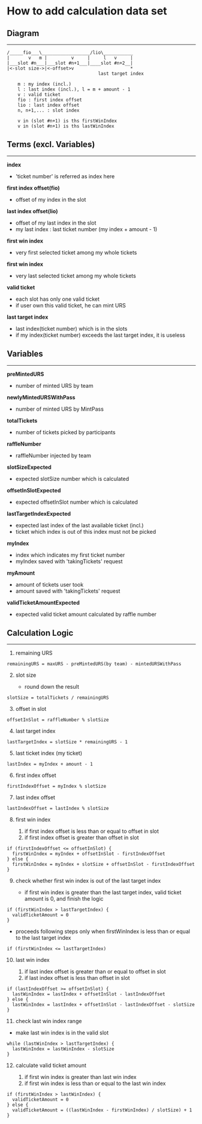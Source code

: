 # How to add calculation data set

## Diagram

---

    /_____fio___\__________________/lio\___________
    |       v   m |         v     |     l   v     |
    |___slot #n___|___slot #n+1___|____slot #n+2__|
    |<-slot size->|<-offset>v                     *
                                      last target index

        m : my index (incl.)
        l : last index (incl.), l = m + amount - 1
        v : valid ticket
        fio : first index offset
        lio : last index offset
        n, n+1,... : slot index

        v in (slot #n+1) is ths firstWinIndex
        v in (slot #n+1) is ths lastWinIndex

## Terms (excl. Variables)

---

**index**

- 'ticket number' is referred as index here

**first index offset(fio)**

- offset of my index in the slot

**last index offset(lio)**

- offset of my last index in the slot
- my last index : last ticket number (my index + amount - 1)

**first win index**

- very first selected ticket among my whole tickets

**first win index**

- very last selected ticket among my whole tickets

**valid ticket**

- each slot has only one valid ticket
- if user own this valid ticket, he can mint URS

**last target index**

- last index(ticket number) which is in the slots
- if my index(ticket number) exceeds the last target index, it is useless

## Variables

---

**preMintedURS**

- number of minted URS by team

**newlyMintedURSWithPass**

- number of minted URS by MintPass

**totalTickets**

- number of tickets picked by participants

**raffleNumber**

- raffleNumber injected by team

**slotSizeExpected**

- expected slotSize number which is calculated

**offsetInSlotExpected**

- expected offsetInSlot number which is calculated

**lastTargetIndexExpected**

- expected last index of the last available ticket (incl.)
- ticket which index is out of this index must not be picked

**myIndex**

- index which indicates my first ticket number
- myIndex saved with 'takingTickets' request

**myAmount**

- amount of tickets user took
- amount saved with 'takingTickets' request

**validTicketAmountExpected**

- expected valid ticket amount calculated by raffle number

## Calculation Logic

---

1. remaining URS

```
remainingURS = maxURS - preMintedURS(by team) - mintedURSWithPass
```

2. slot size

   - round down the result

```
slotSize = totalTickets / remainingURS
```

3. offset in slot

```
offsetInSlot = raffleNumber % slotSize
```

4. last target index

```
lastTargetIndex = slotSize * remainingURS - 1
```

5. last ticket index (my ticket)

```
lastIndex = myIndex + amount - 1
```

6. first index offset

```
firstIndexOffset = myIndex % slotSize
```

7. last index offset

```
lastIndexOffset = lastIndex % slotSize
```

8. first win index

   1. if first index offset is less than or equal to offset in slot
   2. if first index offset is greater than offset in slot

```
if (firstIndexOffset <= offsetInSlot) {
  firstWinIndex = myIndex + offsetInSlot - firstIndexOffset
} else {
  firstWinIndex = myIndex + slotSize + offsetInSlot - firstIndexOffset
}
```

9. check whether first win index is out of the last target index

   - if first win index is greater than the last target index, valid ticket amount is 0, and finish the logic

```
if (firstWinIndex > lastTargetIndex) {
  validTicketAmount = 0
}
```

- proceeds following steps only when firstWinIndex is less than or equal to the last target index

```
if (firstWinIndex <= lastTargetIndex)
```

10. last win index

    1. if last index offset is greater than or equal to offset in slot
    2. if last index offset is less than offset in slot

```
if (lastIndexOffset >= offsetInSlot) {
  lastWinIndex = lastIndex + offsetInSlot - lastIndexOffset
} else {
  lastWinIndex = lastIndex + offsetInSlot - lastIndexOffset - slotSize
}
```

11. check last win index range

- make last win index is in the valid slot

```
while (lastWinIndex > lastTargetIndex) {
  lastWinIndex = lastWinIndex - slotSize
}
```

12. calculate valid ticket amount

    1. if first win index is greater than last win index
    2. if first win index is less than or equal to the last win index

```
if (firstWinIndex > lastWinIndex) {
  validTicketAmount = 0
} else {
  validTicketAmount = ((lastWinIndex - firstWinIndex) / slotSize) + 1
}
```
